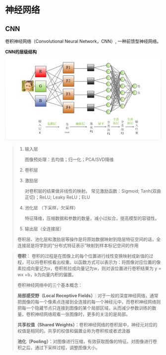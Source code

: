 # 神经网络

## CNN

卷积神经网络（Convolutional Neural Network，CNN）, 一种前馈型神经网络。

**CNN的层级结构**

![cnn.png](./img/cnn.png)

> 1. 输入层
>
>    图像预处理：去均值；归一化；PCA/SVD降维
>
> 2. 卷积层
>
> 3. 激励层
>
>    对卷积层的结果做非线性的映射。
>    常见激励函数：Sigmoid; Tanh(双曲正切)；ReLU; Leaky ReLU；ELU
>
> 4. 池化层 （下采样，欠采样）
>
>    特征降维，压缩数据和参数的数量，减小过拟合，提高模型的容错性。
>
> 5. 输出层（全连接层）
>
> 卷积层、池化层和激励层等操作是将原始数据映射到隐层特征空间的话，全连接层是将学到的“分布式特征表示”映射到样本标记空间的作用

> **卷积**： 卷积的过程是在图像上的每个位置进行线性变换映射成新值的过程，可以将卷积核看出权重。以函数方式可以表示为：将图像对应位置的像素拉成向量记为x，卷积核拉成向量记为w，则对该位置进行卷积结果为 y = wx +b，b为向量内积的偏置。
>
> 卷积神经网络中的三个基本概念：
>
> **局部感受野（Local Receptive Fields）**: 对于一般的深度神经网络，通常把图像的每一个像素点连接到全连接的每一个神经元中，而卷积神经网络则把每一个隐藏节点只连接到图像的某个局部区域，从而减少参数训练的数量。卷积神经网络观看一张图像时，更多的关注的是局部。
>
> **共享权值（Shared Weights）**：卷积神经网络的卷积层中，神经元对应的权值是相同的。共享的权值和偏置业称为卷积核或者滤汲器
>
> **池化（Pooling）**：对图像进行压缩，有效获取图像的特征。对图像进行卷积之后，通过下采样过程，调整图像大小。


